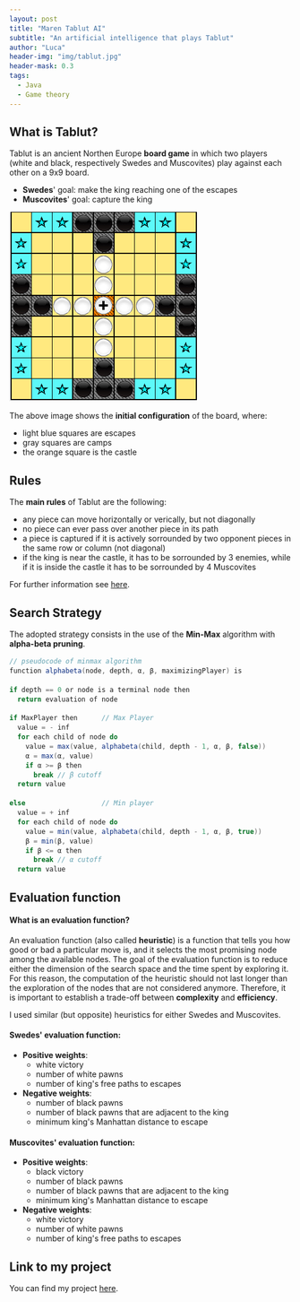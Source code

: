 ```yaml
---
layout: post
title: "Maren Tablut AI"
subtitle: "An artificial intelligence that plays Tablut"
author: "Luca"
header-img: "img/tablut.jpg"
header-mask: 0.3
tags:
  - Java
  - Game theory
---
```


## What is Tablut?

Tablut is an ancient Northen Europe **board game** in which two players (white and black, respectively Swedes and Muscovites) play against each other on a 9x9 board.

- **Swedes**' goal: make the king reaching one of the escapes
- **Muscovites**' goal: capture the king 



![](/img/in-post/board_tablut.png)

The above image shows the **initial configuration** of the board, where:
- light blue squares are escapes
- gray squares are camps
- the orange square is the castle


## Rules

The **main rules** of Tablut are the following:
- any piece can move horizontally or verically, but not diagonally
- no piece can ever pass over another piece in its path
- a piece is captured if it is actively sorrounded by two opponent pieces in the same row or column (not diagonal)
- if the king is near the castle, it has to be sorrounded by 3 enemies, while if it is inside the castle it has to be sorrounded by 4 Muscovites 

For further information see [here](https://en.wikipedia.org/wiki/Tafl_games).



## Search Strategy

The adopted strategy consists in the use of the **Min-Max** algorithm with **alpha-beta pruning**.


```java
// pseudocode of minmax algorithm
function alphabeta(node, depth, α, β, maximizingPlayer) is

if depth == 0 or node is a terminal node then  
  return evaluation of node  
  
if MaxPlayer then      // Max Player  
  value = - inf     
  for each child of node do  
    value = max(value, alphabeta(child, depth - 1, α, β, false))
    α = max(α, value)
    if α >= β then
      break // β cutoff
  return value  
  
else                   // Min player  
  value = + inf
  for each child of node do
    value = min(value, alphabeta(child, depth - 1, α, β, true))
    β = min(β, value)
    if β <= α then
      break // α cutoff
  return value  
```

## Evaluation function

#### What is an evaluation function?

An evaluation function (also called **heuristic**) is a function that tells you how good or bad a particular move is, and it selects the most promising node among the available nodes. The goal of the evaluation function is to reduce either the dimension of the search space and the time spent by exploring it. For this reason, the computation of the heuristic should not last longer than the exploration of the nodes that are not considered anymore. Therefore, it is important to establish a trade-off between **complexity** and **efficiency**. 

I used similar (but opposite) heuristics for either Swedes and Muscovites.

#### Swedes' evaluation function:

- **Positive weights**:
	- white victory
	- number of white pawns
	- number of king's free paths to escapes
- **Negative weights**:
	- number of black pawns
	- number of black pawns that are adjacent to the king
	- minimum king's Manhattan distance to escape	



#### Muscovites' evaluation function:

- **Positive weights**:
	- black victory
	- number of black pawns
	- number of black pawns that are adjacent to the king
	- minimum king's Manhattan distance to escape	
- **Negative weights**:
	- white victory
	- number of white pawns
	- number of king's free paths to escapes


## Link to my project

You can find my project [here](https://github.com/lucamarini22/TablutAI).